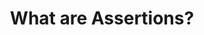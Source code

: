 ---
layout: page
title: What are Assertions?
permalink: /java/junit/lessons/assertions.html
description: "What are Assertions in JUnit and how do we use them"
comments: true
signoff: true
redirect_to:
  - https://automationintesting.com/java/junit/lessons/assertions.html
---